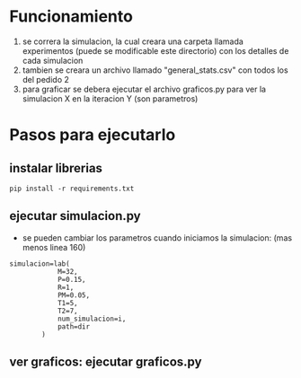 # Funcionamiento
1. se correra la simulacion, la cual creara una carpeta llamada experimentos (puede se modificable este directorio) con los detalles de cada simulacion
2. tambien se creara un archivo llamado "general_stats.csv" con todos los del pedido 2
3. para graficar se debera ejecutar el archivo graficos.py para ver la simulacion X en la iteracion Y (son parametros)

# Pasos para ejecutarlo
## instalar librerias
```
pip install -r requirements.txt
```

## ejecutar simulacion.py
- se pueden cambiar los parametros cuando iniciamos la simulacion: (mas menos linea 160)
```
simulacion=lab(
            M=32,
            P=0.15,
            R=1,
            PM=0.05,
            T1=5,
            T2=7,
            num_simulacion=i,
            path=dir
        )
```

## ver graficos: ejecutar graficos.py
